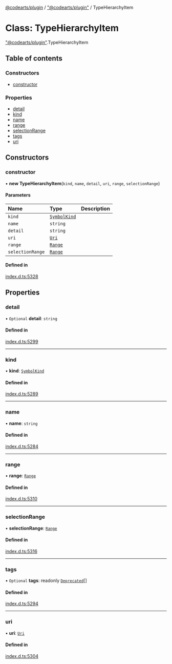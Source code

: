 [@codearts/plugin](../README.md) / ["@codearts/plugin"](../modules/_codearts_plugin_.md) / TypeHierarchyItem

# Class: TypeHierarchyItem

["@codearts/plugin"](../modules/_codearts_plugin_.md).TypeHierarchyItem

## Table of contents

### Constructors

- [constructor](codearts_plugin_.TypeHierarchyItem.md#constructor)

### Properties

- [detail](codearts_plugin_.TypeHierarchyItem.md#detail)
- [kind](codearts_plugin_.TypeHierarchyItem.md#kind)
- [name](codearts_plugin_.TypeHierarchyItem.md#name)
- [range](codearts_plugin_.TypeHierarchyItem.md#range)
- [selectionRange](codearts_plugin_.TypeHierarchyItem.md#selectionrange)
- [tags](codearts_plugin_.TypeHierarchyItem.md#tags)
- [uri](codearts_plugin_.TypeHierarchyItem.md#uri)

## Constructors

### constructor

• **new TypeHierarchyItem**(`kind`, `name`, `detail`, `uri`, `range`, `selectionRange`)

#### Parameters

| Name | Type | Description |
| :------ | :------ | :------ |
| `kind` | [`SymbolKind`](../enums/codearts_plugin_.SymbolKind.md) |  |
| `name` | `string` |  |
| `detail` | `string` |  |
| `uri` | [`Uri`](codearts_plugin_.Uri.md) |  |
| `range` | [`Range`](codearts_plugin_.Range.md) |  |
| `selectionRange` | [`Range`](codearts_plugin_.Range.md) |  |

#### Defined in

[index.d.ts:5328](https://github.com/huaweicloud/cloudide-plugin-api/blob/3b0eee8/index.d.ts#L5328)

## Properties

### detail

• `Optional` **detail**: `string`

#### Defined in

[index.d.ts:5299](https://github.com/huaweicloud/cloudide-plugin-api/blob/3b0eee8/index.d.ts#L5299)

___

### kind

• **kind**: [`SymbolKind`](../enums/codearts_plugin_.SymbolKind.md)

#### Defined in

[index.d.ts:5289](https://github.com/huaweicloud/cloudide-plugin-api/blob/3b0eee8/index.d.ts#L5289)

___

### name

• **name**: `string`

#### Defined in

[index.d.ts:5284](https://github.com/huaweicloud/cloudide-plugin-api/blob/3b0eee8/index.d.ts#L5284)

___

### range

• **range**: [`Range`](codearts_plugin_.Range.md)

#### Defined in

[index.d.ts:5310](https://github.com/huaweicloud/cloudide-plugin-api/blob/3b0eee8/index.d.ts#L5310)

___

### selectionRange

• **selectionRange**: [`Range`](codearts_plugin_.Range.md)

#### Defined in

[index.d.ts:5316](https://github.com/huaweicloud/cloudide-plugin-api/blob/3b0eee8/index.d.ts#L5316)

___

### tags

• `Optional` **tags**: readonly [`Deprecated`](../enums/codearts_plugin_.SymbolTag.md#deprecated)[]

#### Defined in

[index.d.ts:5294](https://github.com/huaweicloud/cloudide-plugin-api/blob/3b0eee8/index.d.ts#L5294)

___

### uri

• **uri**: [`Uri`](codearts_plugin_.Uri.md)

#### Defined in

[index.d.ts:5304](https://github.com/huaweicloud/cloudide-plugin-api/blob/3b0eee8/index.d.ts#L5304)
